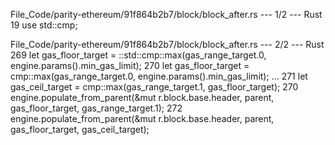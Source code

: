File_Code/parity-ethereum/91f864b2b7/block/block_after.rs --- 1/2 --- Rust
                                                                                                                                                            19 use std::cmp;

File_Code/parity-ethereum/91f864b2b7/block/block_after.rs --- 2/2 --- Rust
269                 let gas_floor_target = ::std::cmp::max(gas_range_target.0, engine.params().min_gas_limit);                                               270                 let gas_floor_target = cmp::max(gas_range_target.0, engine.params().min_gas_limit);
...                                                                                                                                                          271                 let gas_ceil_target = cmp::max(gas_range_target.1, gas_floor_target);
270                 engine.populate_from_parent(&mut r.block.base.header, parent, gas_floor_target, gas_range_target.1);                                     272                 engine.populate_from_parent(&mut r.block.base.header, parent, gas_floor_target, gas_ceil_target);

